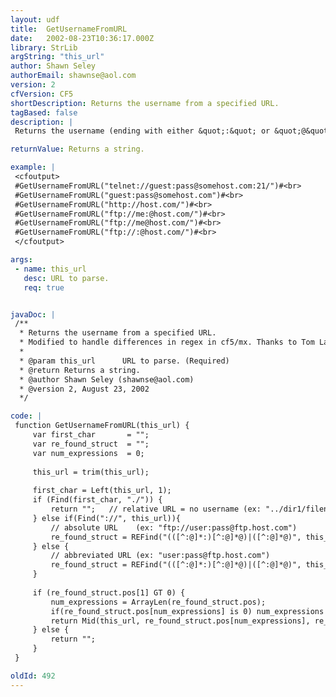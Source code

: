 ```yaml
---
layout: udf
title:  GetUsernameFromURL
date:   2002-08-23T10:36:17.000Z
library: StrLib
argString: "this_url"
author: Shawn Seley
authorEmail: shawnse@aol.com
version: 2
cfVersion: CF5
shortDescription: Returns the username from a specified URL.
tagBased: false
description: |
 Returns the username (ending with either &quot;:&quot; or &quot;@&quot;) for the passed URL. If no user is found, then returns an empty string. Works with any protocol that follows a &quot;username:password@&quot; syntax including ftp, telnet, and imap and others.

returnValue: Returns a string.

example: |
 <cfoutput>
 #GetUsernameFromURL("telnet://guest:pass@somehost.com:21/")#<br>
 #GetUsernameFromURL("guest:pass@somehost.com")#<br>
 #GetUsernameFromURL("http://host.com/")#<br>
 #GetUsernameFromURL("ftp://me:@host.com/")#<br>
 #GetUsernameFromURL("ftp://me@host.com/")#<br>
 #GetUsernameFromURL("ftp://:@host.com/")#<br>
 </cfoutput>

args:
 - name: this_url
   desc: URL to parse.
   req: true


javaDoc: |
 /**
  * Returns the username from a specified URL.
  * Modified to handle differences in regex in cf5/mx. Thanks to Tom Lane for pointing out the issue.
  * 
  * @param this_url      URL to parse. (Required)
  * @return Returns a string. 
  * @author Shawn Seley (shawnse@aol.com) 
  * @version 2, August 23, 2002 
  */

code: |
 function GetUsernameFromURL(this_url) {
     var first_char       = "";
     var re_found_struct  = "";
     var num_expressions  = 0;
     
     this_url = trim(this_url);
     
     first_char = Left(this_url, 1);
     if (Find(first_char, "./")) {
         return "";   // relative URL = no username (ex: "../dir1/filename.html" or "/dir1/filename.html")
     } else if(Find("://", this_url)){
         // absolute URL    (ex: "ftp://user:pass@ftp.host.com")
         re_found_struct = REFind("(([^:@]*:)[^:@]*@)|([^:@]*@)", this_url, Find("://", this_url)+3, "True");
     } else {
         // abbreviated URL (ex: "user:pass@ftp.host.com")
         re_found_struct = REFind("(([^:@]*:)[^:@]*@)|([^:@]*@)", this_url, 1, "True");
     }
     
     if (re_found_struct.pos[1] GT 0) {
         num_expressions = ArrayLen(re_found_struct.pos);
         if(re_found_struct.pos[num_expressions] is 0) num_expressions = num_expressions - 1;
         return Mid(this_url, re_found_struct.pos[num_expressions], re_found_struct.len[num_expressions]-1);
     } else {
         return "";
     }
 }

oldId: 492
---
```


